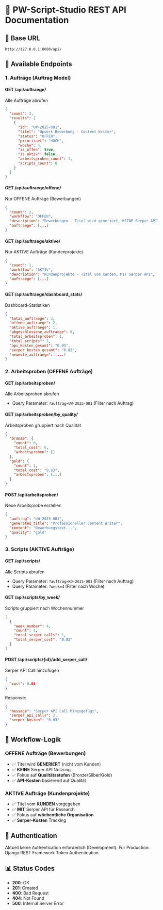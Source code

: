 # 🚀 PW-Script-Studio REST API Documentation

## 📍 Base URL
```
http://127.0.0.1:8000/api/
```

## 🔧 Available Endpoints

### 1. **Aufträge (Auftrag Model)**

#### **GET /api/auftraege/**
Alle Aufträge abrufen
```json
{
  "count": 3,
  "results": [
    {
      "id": "UW-2025-001",
      "titel": "Upwork Bewerbung - Content Writer",
      "status": "OFFEN",
      "prioritaet": "HOCH",
      "woche": 4,
      "is_offen": true,
      "is_aktiv": false,
      "arbeitsproben_count": 1,
      "scripts_count": 0
    }
  ]
}
```

#### **GET /api/auftraege/offene/**
Nur OFFENE Aufträge (Bewerbungen)
```json
{
  "count": 2,
  "workflow": "OFFEN",
  "description": "Bewerbungen - Titel wird generiert, KEINE Serper API",
  "auftraege": [...]
}
```

#### **GET /api/auftraege/aktive/**
Nur AKTIVE Aufträge (Kundenprojekte)
```json
{
  "count": 1,
  "workflow": "AKTIV", 
  "description": "Kundenprojekte - Titel vom Kunden, MIT Serper API",
  "auftraege": [...]
}
```

#### **GET /api/auftraege/dashboard_stats/**
Dashboard-Statistiken
```json
{
  "total_auftraege": 3,
  "offene_auftraege": 2,
  "aktive_auftraege": 1,
  "abgeschlossene_auftraege": 0,
  "total_arbeitsproben": 1,
  "total_scripts": 1,
  "api_kosten_gesamt": "0.93",
  "serper_kosten_gesamt": "0.02",
  "neueste_auftraege": [...]
}
```

### 2. **Arbeitsproben (OFFENE Aufträge)**

#### **GET /api/arbeitsproben/**
Alle Arbeitsproben abrufen
- Query Parameter: `?auftrag=UW-2025-001` (Filter nach Auftrag)

#### **GET /api/arbeitsproben/by_quality/**
Arbeitsproben gruppiert nach Qualität
```json
{
  "bronze": {
    "count": 0,
    "total_cost": 0,
    "arbeitsproben": []
  },
  "gold": {
    "count": 1,
    "total_cost": "0.93",
    "arbeitsproben": [...]
  }
}
```

#### **POST /api/arbeitsproben/**
Neue Arbeitsprobe erstellen
```json
{
  "auftrag": "UW-2025-001",
  "generated_title": "Professioneller Content Writer",
  "content": "Bewerbungstext...",
  "quality": "gold"
}
```

### 3. **Scripts (AKTIVE Aufträge)**

#### **GET /api/scripts/**
Alle Scripts abrufen
- Query Parameter: `?auftrag=KD-2025-001` (Filter nach Auftrag)
- Query Parameter: `?week=4` (Filter nach Woche)

#### **GET /api/scripts/by_week/**
Scripts gruppiert nach Wochennummer
```json
[
  {
    "week_number": 4,
    "count": 1,
    "total_serper_calls": 1,
    "total_serper_cost": "0.02"
  }
]
```

#### **POST /api/scripts/{id}/add_serper_call/**
Serper API Call hinzufügen
```json
{
  "cost": 0.01
}
```

Response:
```json
{
  "message": "Serper API Call hinzugefügt",
  "serper_api_calls": 2,
  "serper_kosten": "0.03"
}
```

## 🎯 Workflow-Logik

### **OFFENE Aufträge (Bewerbungen)**
- ✅ Titel wird **GENERIERT** (nicht vom Kunden)
- ✅ **KEINE** Serper API Nutzung
- ✅ Fokus auf **Qualitätsstufen** (Bronze/Silber/Gold)
- ✅ **API-Kosten** basierend auf Qualität

### **AKTIVE Aufträge (Kundenprojekte)**
- ✅ Titel vom **KUNDEN** vorgegeben
- ✅ **MIT** Serper API für Research
- ✅ Fokus auf **wöchentliche Organisation**
- ✅ **Serper-Kosten** Tracking

## 🔐 Authentication
Aktuell keine Authentication erforderlich (Development).
Für Production: Django REST Framework Token Authentication.

## 📊 Status Codes
- **200**: OK
- **201**: Created
- **400**: Bad Request
- **404**: Not Found
- **500**: Internal Server Error
